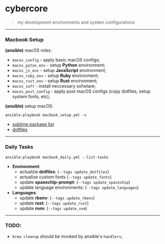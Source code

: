 # cybercore

> my development environments and system configurations

---

### Macbook Setup

**(ansible)** macOS roles:
  - `macos_config` - apply basic macOS configs;
  - `macos_pyton_env` - setup **Python** environment;
  - `macos_js_env` - setup **JavaScript** environment;
  - `macos_ruby_env` - setup **Ruby** environment;
  - `macos_rust_env` - setup **Rust** environment;
  - `macos_soft` - install neccessary sofwtare;
  - `macos_post_config` - apply post macOS configs (copy dotfiles, setup system fonts, etc);

**(ansible)** setup macOS:
```shell
ansible-playbook macbook_setup.yml -v
```

- [sublime package list](dotfiles/sublime/packages.md)
- [dotfiles](dotfiles)

---

### Daily Tasks

```shell
ansible-playbook macbook_daily.yml --list-tasks
```

- **Environment**:
  - actualzie **dotfiles**: (`--tags update_dotfiles`)
  - actualize custom fonts (`--tags update_fonts`)
  - update **spasechip-prompt**: (`--tags update_spaceship`)
  - update language environments: (`--tags update_languages`)
- **Languages**:
  - update **rbenv**: (`--tags update_rbenv`)
  - update **rust**: (`--tags update_rust`)
  - update **nvm**: (`--tags update_nvm`)

---

### TODO:

- `brew cleanup` should be invoked by ansible's `handlers`;
